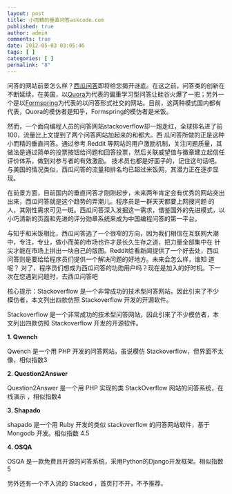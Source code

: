 ```yaml
---
layout: post
title: 小而精的垂直问答askcode.com
published: true
author: admin
comments: true
date: 2012-05-03 03:05:46
tags: [ ]
categories: [ ]
permalink: "8"
---
```

问答的网站前景怎么样？[西瓜问答][1]即将给您揭开谜底。在这之前，问答类的创新在不断延续，在美国，以[Quora][2]为代表的偏重学习型问答让硅谷火爆了一把；另外一个是以[Formspring][3]为代表的以问答形式社交的网站。目前，这两种模式国内都有代表，Quora的模仿者是知乎，Formspring的模仿者是米饭。

然而，一个面向编程人员的问答网站stackoverflow却一炮走红，全球排名进了前100，流量比上文提到了两个问答网站加起来的和都大。西 瓜问答所做的正是这种小而精的垂直问答。通过参考 Reddit 等网站的用户激励机制，关注问题质量，其做法是通过简单的投票按钮给问题和回答投票，然后关联威望值与徽章建立起信任评价体系，做到对参与者的有效激励。 技术员也都是好面子的，记住这句话吧。与美国的情况类似，西瓜问答的流量和排名均已超过米饭网，其潜力正在逐步显现。

在前景方面，目前国内的垂直问答才刚刚起步，未来两年肯定会有优秀的网站突出出来，西瓜问答就是这个趋势的弄潮儿。程序员是一群天天都要上网搜问题 的人，其刚性需求可见一斑。西瓜问答深入发掘这一需求，借鉴国外的先进模式，以小巧清新的页面和先进的评分勋章系统来成为中国编程问答的第一平台。

与知乎和米饭相比，西瓜问答选了一个很窄的方向，因为我们相信在互联网大潮中，专注，专业，做小而美的市场也许才是长久生存之道，把力量全部集中在 针尖才能在市场上拼出一块自己的版图。Reddit给看新闻提供了一个好去处，西瓜问答则是要给给程序员们提供一个解决问题的好地方。未来会怎么样，谁知 道呢？ 对了，程序员们想成为西瓜问答的功勋用户吗？现在是加入的好时机。下一次在您遇到问题时，去西瓜问答吧 


  核心提示：Stackoverflow 是一个非常成功的技术型问答网站，因此引来了不少模仿者，本文列出四款仿照 Stackoverflow 开发的开源软件。


Stackoverflow 是一个非常成功的技术型问答网站，因此引来了不少模仿者，本文列出四款仿照 Stackoverflow 开发的开源软件。

**1. Qwench**

Qwench 是一个用 PHP 开发的问答网站，虽说模仿 Stackoverflow，但界面不太像，相似指数3


  


**2. Question2Answer**

Question2Answer 是一个用 PHP 实现的类 StackOverflow 网站的问答系统，在线演示 ，相似指数4


  
 

**3. Shapado**

shapado 是一个用 Ruby 开发的类似 stackoverflow 的问答网站软件，基于 Mongodb 开发。相似指数 4.5


  
 

**4. OSQA**

OSQA 是一款免费且开源的问答系统，采用Python的Django开发框架。相似指数 5


  


另外还有一个不入流的 Stacked ，首页打不开，不予推荐。

 [1]: http://www.axigua.com/
 [2]: http://www.quora.com/
 [3]: http://www.formspring.me/